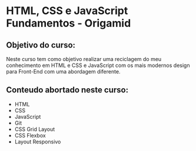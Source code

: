 # HTML, CSS e JavaScript Fundamentos - Origamid

## Objetivo do curso:

Neste curso tem como objetivo realizar uma reciclagem do meu conhecimento em HTML e CSS e JavaScript com os mais modernos design para Front-End com uma abordagem diferente.

## Conteudo abortado neste curso:

- HTML
- CSS
- JavaScript
- Git
- CSS Grid Layout
- CSS Flexbox
- Layout Responsivo
